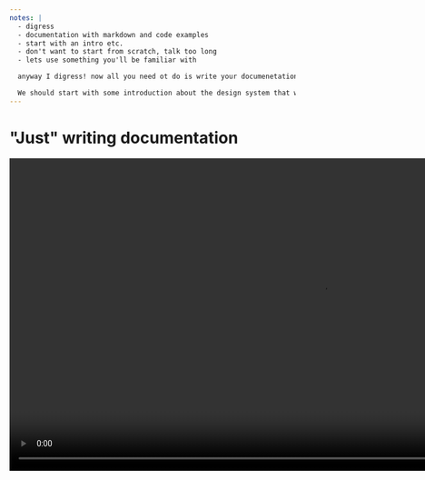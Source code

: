 ```yaml
---
notes: |
  - digress
  - documentation with markdown and code examples
  - start with an intro etc.
  - don't want to start from scratch, talk too long
  - lets use something you'll be familiar with

  anyway I digress! now all you need ot do is write your documenetation in your docs foolder, writing using markdown with code examples as you would usually do with markdown. No special syntax needed

  We should start with some introduction about the design system that we want to write, give some context about how we actually want to build our styles and the motivation of what we’re doing.... but do you know what. instead of me starting from scratch here, let’s use a design system that I’ve actually already worked on and most of the people in this room should be at least a bit familiar with some sites that make use of it!
---
```


# "Just" writing documentation

<video controls data-autoplay loop muted playsinline style="height: 550px;" src="/images/start-writing-docs.mov.webm"></video>
